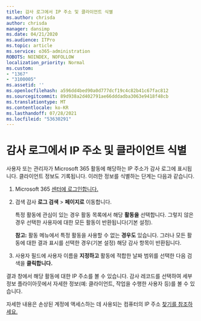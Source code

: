 ```yaml
---
title: 감사 로그에서 IP 주소 및 클라이언트 식별
ms.author: chrisda
author: chrisda
manager: dansimp
ms.date: 04/21/2020
ms.audience: ITPro
ms.topic: article
ms.service: o365-administration
ROBOTS: NOINDEX, NOFOLLOW
localization_priority: Normal
ms.custom:
- "1367"
- "3100005"
ms.assetid: ''
ms.openlocfilehash: a596dd4bed90a0d777dcf19c4c82b41c67fac812
ms.sourcegitcommit: 89d938a2d402791ae66dddadba3063e9418f48cb
ms.translationtype: MT
ms.contentlocale: ko-KR
ms.lasthandoff: 07/28/2021
ms.locfileid: "53630291"
---
```

# <a name="identify-ip-address-and-client-in-audit-logs"></a>감사 로그에서 IP 주소 및 클라이언트 식별

사용자 또는 관리자가 Microsoft 365 활동에 해당하는 IP 주소가 감사 로그에 표시됩니다. 클라이언트 정보도 기록됩니다. 이러한 정보를 식별하는 단계는 다음과 같습니다.

1. Microsoft 365 [센터에 로그인합니다.](https://protection.office.com/)

2. 검색 감사 **로그 검색**  >  **페이지로** 이동합니다.

   특정 활동에 관심이 있는 경우 활동 목록에서 해당 **활동을** 선택합니다. 그렇지 않은 경우 선택한 사용자에 대한 모든 활동이 반환됩니다(기본 설정).

   **참고:** 활동 메뉴에서 특정 활동을 사용할 수 없는 **경우도** 있습니다. 그러나 모든 활동에 대한 결과  표시를 선택한 경우(기본 설정) 해당 감사 항목이 반환됩니다.

3. 사용자 필드에 사용자 이름을 **지정하고** 활동에 적합한 날짜 범위를 선택한 다음 검색을 **클릭합니다.**

결과 창에서 해당 활동에 대한 IP 주소를 볼 수 있습니다. 감사 레코드를 선택하여 세부 정보  플라이아웃에서 자세한 정보(예: 클라이언트, 작업을 수행한 사용자 등)를 볼 수 있습니다.

자세한 내용은 손상된 계정에 액세스하는 데 사용되는 컴퓨터의 IP 주소 [찾기를 참조하세요.](/microsoft-365/compliance/auditing-troubleshooting-scenarios#find-the-ip-address-of-the-computer-used-to-access-a-compromised-account)
